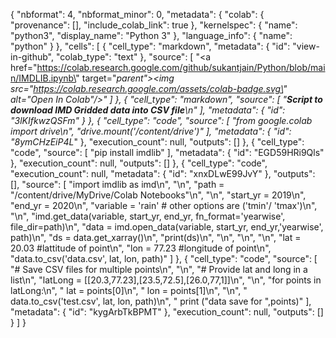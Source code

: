 {
  "nbformat": 4,
  "nbformat_minor": 0,
  "metadata": {
    "colab": {
      "provenance": [],
      "include_colab_link": true
    },
    "kernelspec": {
      "name": "python3",
      "display_name": "Python 3"
    },
    "language_info": {
      "name": "python"
    }
  },
  "cells": [
    {
      "cell_type": "markdown",
      "metadata": {
        "id": "view-in-github",
        "colab_type": "text"
      },
      "source": [
        "<a href=\"https://colab.research.google.com/github/sukantjain/Python/blob/main/IMDLIB.ipynb\" target=\"_parent\"><img src=\"https://colab.research.google.com/assets/colab-badge.svg\" alt=\"Open In Colab\"/></a>"
      ]
    },
    {
      "cell_type": "markdown",
      "source": [
        "**Script to download IMD Gridded data into CSV file**\n"
      ],
      "metadata": {
        "id": "3lKIfkwzQSFm"
      }
    },
    {
      "cell_type": "code",
      "source": [
        "from google.colab import drive\n",
        "drive.mount('/content/drive')"
      ],
      "metadata": {
        "id": "8ymCHzEiP4L_"
      },
      "execution_count": null,
      "outputs": []
    },
    {
      "cell_type": "code",
      "source": [
        "pip install imdlib"
      ],
      "metadata": {
        "id": "EGD59HRi9Qls"
      },
      "execution_count": null,
      "outputs": []
    },
    {
      "cell_type": "code",
      "execution_count": null,
      "metadata": {
        "id": "xnxDLwE99JvY"
      },
      "outputs": [],
      "source": [
        "import imdlib as imd\n",
        "\n",
        "path = \"/content/drive/MyDrive/Colab Notebooks\"\n",
        "\n",
        "start_yr = 2019\n",
        "end_yr = 2020\n",
        "variable = 'rain' # other options are ('tmin'/ 'tmax')\n",
        "\n",
        "imd.get_data(variable, start_yr, end_yr, fn_format='yearwise', file_dir=path)\n",
        "data = imd.open_data(variable, start_yr, end_yr,'yearwise', path)\n",
        "ds = data.get_xarray()\n",
        "print(ds)\n",
        "\n",
        "\n",
        "\n",
        "lat = 20.03 #lattitude of point\n",
        "lon = 77.23 #longitude of point\n",
        "data.to_csv('data.csv', lat, lon, path)"
      ]
    },
    {
      "cell_type": "code",
      "source": [
        "# Save CSV files for multiple points\n",
        "\n",
        "# Provide lat and long in a list\n",
        "latLong = [[20.3,77.23],[23.5,72.5],[26.0,77,1]]\n",
        "\n",
        "for points in latLong:\n",
        "  lat = points[0]\n",
        "  lon = points[1]\n",
        "\n",
        "  data.to_csv('test.csv', lat, lon, path)\n",
        "  print (\"data save for \",points)"
      ],
      "metadata": {
        "id": "kygArbTkBPMT"
      },
      "execution_count": null,
      "outputs": []
    }
  ]
}
